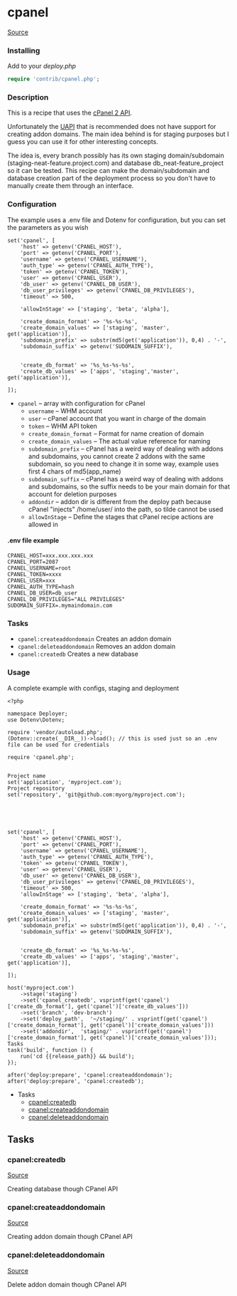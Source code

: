<!-- DO NOT EDIT THIS FILE! -->
<!-- Instead edit contrib/cpanel.php -->
<!-- Then run bin/docgen -->

# cpanel

[Source](/contrib/cpanel.php)


### Installing

Add to your _deploy.php_

```php
require 'contrib/cpanel.php';
```

### Description
This is a recipe that uses the [cPanel 2 API](https://documentation.cPanel.net/display/DD/Guide+to+cPanel+API+2).

Unfortunately the [UAPI](https://documentation.cPanel.net/display/DD/Guide+to+UAPI) that is recommended does not have support for creating addon domains.
The main idea behind is for staging purposes but I guess you can use it for other interesting concepts.

The idea is, every branch possibly has its own staging domain/subdomain (staging-neat-feature.project.com) and database db_neat-feature_project so it can be tested.
This recipe can make the domain/subdomain and database creation part of the deployment process so you don't have to manually create them through an interface.


### Configuration
The example uses a .env file and Dotenv for configuration, but you can set the parameters as you wish
```
set('cpanel', [
    'host' => getenv('CPANEL_HOST'),
    'port' => getenv('CPANEL_PORT'),
    'username' => getenv('CPANEL_USERNAME'),
    'auth_type' => getenv('CPANEL_AUTH_TYPE'),
    'token' => getenv('CPANEL_TOKEN'),
    'user' => getenv('CPANEL_USER'),
    'db_user' => getenv('CPANEL_DB_USER'),
    'db_user_privileges' => getenv('CPANEL_DB_PRIVILEGES'),
    'timeout' => 500,

    'allowInStage' => ['staging', 'beta', 'alpha'],

    'create_domain_format' => '%s-%s-%s',
    'create_domain_values' => ['staging', 'master', get('application')],
    'subdomain_prefix' => substr(md5(get('application')), 0,4) . '-',
    'subdomain_suffix' => getenv('SUDOMAIN_SUFFIX'),


    'create_db_format' => '%s_%s-%s-%s',
    'create_db_values' => ['apps', 'staging','master', get('application')],

]);
```

- `cpanel` – array with configuration for cPanel
    - `username` – WHM account
    - `user` – cPanel account that you want in charge of the domain
    - `token` – WHM API token
    - `create_domain_format` – Format for name creation of domain
    - `create_domain_values` – The actual value reference for naming
    - `subdomain_prefix` – cPanel has a weird way of dealing with addons and subdomains, you cannot create 2 addons with the same subdomain, so you need to change it in some way, example uses first 4 chars of md5(app_name)
    - `subdomain_suffix` – cPanel has a weird way of dealing with addons and subdomains, so the suffix needs to be your main domain for that account for deletion purposes
    - `addondir` – addon dir is different from the deploy path because cPanel "injects" /home/user/ into the path, so tilde cannot be used
    - `allowInStage` – Define the stages that cPanel recipe actions are allowed in


#### .env file example
```
CPANEL_HOST=xxx.xxx.xxx.xxx
CPANEL_PORT=2087
CPANEL_USERNAME=root
CPANEL_TOKEN=xxxx
CPANEL_USER=xxx
CPANEL_AUTH_TYPE=hash
CPANEL_DB_USER=db_user
CPANEL_DB_PRIVILEGES="ALL PRIVILEGES"
SUDOMAIN_SUFFIX=.mymaindomain.com

```

### Tasks

- `cpanel:createaddondomain` Creates an addon domain
- `cpanel:deleteaddondomain` Removes an addon domain
- `cpanel:createdb` Creates a new database

### Usage

A complete example with configs, staging and deployment

```
<?php

namespace Deployer;
use Dotenv\Dotenv;

require 'vendor/autoload.php';
(Dotenv::create(__DIR__))->load(); // this is used just so an .env file can be used for credentials

require 'cpanel.php';


Project name
set('application', 'myproject.com');
Project repository
set('repository', 'git@github.com:myorg/myproject.com');





set('cpanel', [
    'host' => getenv('CPANEL_HOST'),
    'port' => getenv('CPANEL_PORT'),
    'username' => getenv('CPANEL_USERNAME'),
    'auth_type' => getenv('CPANEL_AUTH_TYPE'),
    'token' => getenv('CPANEL_TOKEN'),
    'user' => getenv('CPANEL_USER'),
    'db_user' => getenv('CPANEL_DB_USER'),
    'db_user_privileges' => getenv('CPANEL_DB_PRIVILEGES'),
    'timeout' => 500,
    'allowInStage' => ['staging', 'beta', 'alpha'],

    'create_domain_format' => '%s-%s-%s',
    'create_domain_values' => ['staging', 'master', get('application')],
    'subdomain_prefix' => substr(md5(get('application')), 0,4) . '-',
    'subdomain_suffix' => getenv('SUDOMAIN_SUFFIX'),


    'create_db_format' => '%s_%s-%s-%s',
    'create_db_values' => ['apps', 'staging','master', get('application')],

]);

host('myproject.com')
    ->stage('staging')
    ->set('cpanel_createdb', vsprintf(get('cpanel')['create_db_format'], get('cpanel')['create_db_values']))
    ->set('branch', 'dev-branch')
    ->set('deploy_path',  '~/staging/' . vsprintf(get('cpanel')['create_domain_format'], get('cpanel')['create_domain_values']))
    ->set('addondir',  'staging/' . vsprintf(get('cpanel')['create_domain_format'], get('cpanel')['create_domain_values']));
Tasks
task('build', function () {
    run('cd {{release_path}} && build');
});

after('deploy:prepare', 'cpanel:createaddondomain');
after('deploy:prepare', 'cpanel:createdb');
```


* Tasks
  * [cpanel:createdb](#cpanelcreatedb)
  * [cpanel:createaddondomain](#cpanelcreateaddondomain)
  * [cpanel:deleteaddondomain](#cpaneldeleteaddondomain)


## Tasks

### cpanel:createdb
[Source](https://github.com/deployphp/deployer/blob/master/contrib/cpanel.php#L203)

Creating database though CPanel API


### cpanel:createaddondomain
[Source](https://github.com/deployphp/deployer/blob/master/contrib/cpanel.php#L231)

Creating addon domain though CPanel API


### cpanel:deleteaddondomain
[Source](https://github.com/deployphp/deployer/blob/master/contrib/cpanel.php#L254)

Delete addon domain though CPanel API


